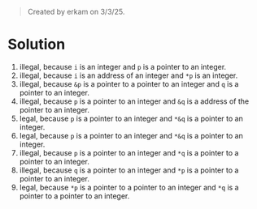 > Created by erkam on 3/3/25.

# Solution

1. illegal, because `i` is an integer and `p` is a pointer to an integer.
2. illegal, because `i` is an address of an integer and `*p` is an integer.
3. illegal, because `&p` is a pointer to a pointer to an integer and `q` is a pointer to an integer.
4. illegal, because `p` is a pointer to an integer and `&q` is a address of the pointer to an integer.
5. legal, because `p` is a pointer to an integer and `*&q` is a pointer to an integer.
6. legal, because `p` is a pointer to an integer and `*&q` is a pointer to an integer.
7. illegal, because `p` is a pointer to an integer and `*q` is a pointer to a pointer to an integer.
8. illegal, because `q` is a pointer to an integer and `*p` is a pointer to a pointer to an integer.
9. legal, because `*p` is a pointer to a pointer to an integer and `*q` is a pointer to a pointer to an integer.